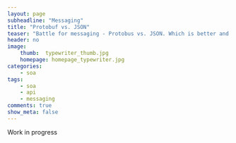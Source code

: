 ```yaml
---
layout: page
subheadline: "Messaging"
title: "Protobuf vs. JSON"
teaser: "Battle for messaging - Protobus vs. JSON. Which is better and for what?"
header: no
image:
    thumb:  typewriter_thumb.jpg
    homepage: homepage_typewriter.jpg
categories:
    - soa
tags:
    - soa
    - api
    - messaging
comments: true
show_meta: false
---
```

Work in progress